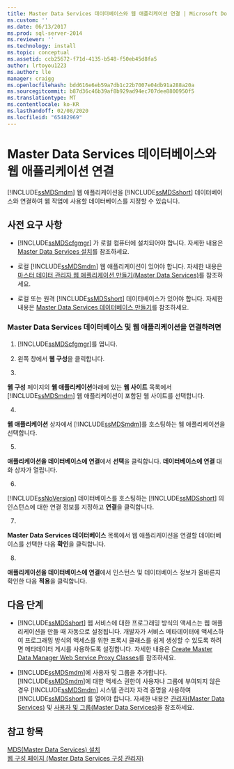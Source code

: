 ```yaml
---
title: Master Data Services 데이터베이스와 웹 애플리케이션 연결 | Microsoft Docs
ms.custom: ''
ms.date: 06/13/2017
ms.prod: sql-server-2014
ms.reviewer: ''
ms.technology: install
ms.topic: conceptual
ms.assetid: ccb25672-f71d-4135-b548-f50eb45d8fa5
author: lrtoyou1223
ms.author: lle
manager: craigg
ms.openlocfilehash: bdd616e6eb59a7db1c22b7007e04db91a288a20a
ms.sourcegitcommit: b87d36c46b39af8b929ad94ec707dee8800950f5
ms.translationtype: MT
ms.contentlocale: ko-KR
ms.lasthandoff: 02/08/2020
ms.locfileid: "65482969"
---
```

# <a name="associate-a-master-data-services-database-and-web-application"></a>Master Data Services 데이터베이스와 웹 애플리케이션 연결
  
  [!INCLUDE[ssMDSmdm](../../includes/ssmdsmdm-md.md)] 웹 애플리케이션을 [!INCLUDE[ssMDSshort](../../includes/ssmdsshort-md.md)] 데이터베이스와 연결하여 웹 작업에 사용할 데이터베이스를 지정할 수 있습니다.  
  
## <a name="prerequisites"></a>사전 요구 사항  
  
-   
  [!INCLUDE[ssMDScfgmgr](../../includes/ssmdscfgmgr-md.md)] 가 로컬 컴퓨터에 설치되어야 합니다. 자세한 내용은 [Master Data Services 설치](install-master-data-services.md)를 참조하세요.  
  
-   로컬 [!INCLUDE[ssMDSmdm](../../includes/ssmdsmdm-md.md)] 웹 애플리케이션이 있어야 합니다. 자세한 내용은 [마스터 데이터 관리자 웹 애플리케이션 만들기&#40;Master Data Services&#41;](create-a-master-data-manager-web-application-master-data-services.md)를 참조하세요.  
  
-   로컬 또는 원격 [!INCLUDE[ssMDSshort](../../includes/ssmdsshort-md.md)] 데이터베이스가 있어야 합니다. 자세한 내용은 [Master Data Services 데이터베이스 만들기](create-a-master-data-services-database.md)를 참조하세요.  
  
### <a name="to-associate-a-master-data-services-database-and-web-application"></a>Master Data Services 데이터베이스 및 웹 애플리케이션을 연결하려면  
  
1.  [!INCLUDE[ssMDScfgmgr](../../includes/ssmdscfgmgr-md.md)]를 엽니다.  
  
2.  왼쪽 창에서 **웹 구성**을 클릭합니다.  
  
3.  
  **웹 구성** 페이지의 **웹 애플리케이션**아래에 있는 **웹 사이트** 목록에서 [!INCLUDE[ssMDSmdm](../../includes/ssmdsmdm-md.md)] 웹 애플리케이션이 포함된 웹 사이트를 선택합니다.  
  
4.  
  **웹 애플리케이션** 상자에서 [!INCLUDE[ssMDSmdm](../../includes/ssmdsmdm-md.md)]를 호스팅하는 웹 애플리케이션을 선택합니다.  
  
5.  
  **애플리케이션을 데이터베이스에 연결**에서 **선택**을 클릭합니다. 
  **데이터베이스에 연결** 대화 상자가 열립니다.  
  
6.  
  [!INCLUDE[ssNoVersion](../../includes/ssnoversion-md.md)] 데이터베이스를 호스팅하는 [!INCLUDE[ssMDSshort](../../includes/ssmdsshort-md.md)] 의 인스턴스에 대한 연결 정보를 지정하고 **연결**을 클릭합니다.  
  
7.  
  **Master Data Services 데이터베이스** 목록에서 웹 애플리케이션을 연결할 데이터베이스를 선택한 다음 **확인**을 클릭합니다.  
  
8.  
  **애플리케이션을 데이터베이스에 연결**에서 인스턴스 및 데이터베이스 정보가 올바른지 확인한 다음 **적용**을 클릭합니다.  
  
## <a name="next-steps"></a>다음 단계  
  
-   
  [!INCLUDE[ssMDSshort](../../includes/ssmdsshort-md.md)] 웹 서비스에 대한 프로그래밍 방식의 액세스는 웹 애플리케이션을 만들 때 자동으로 설정됩니다. 개발자가 서비스 메타데이터에 액세스하여 프로그래밍 방식의 액세스를 위한 프록시 클래스를 쉽게 생성할 수 있도록 하려면 메타데이터 게시를 사용하도록 설정합니다. 자세한 내용은 [Create Master Data Manager Web Service Proxy Classes](../develop/create-master-data-manager-web-service-proxy-classes.md)를 참조하세요.  
  
-   
  [!INCLUDE[ssMDSmdm](../../includes/ssmdsmdm-md.md)]에 사용자 및 그룹을 추가합니다. 
  [!INCLUDE[ssMDSmdm](../../includes/ssmdsmdm-md.md)]에 대한 액세스 권한이 사용자나 그룹에 부여되지 않은 경우 [!INCLUDE[ssMDSmdm](../../includes/ssmdsmdm-md.md)] 시스템 관리자 자격 증명을 사용하여 [!INCLUDE[ssMDSshort](../../includes/ssmdsshort-md.md)] 를 열어야 합니다. 자세한 내용은 [관리자&#40;Master Data Services&#41;](../administrators-master-data-services.md) 및 [사용자 및 그룹&#40;Master Data Services&#41;](../users-and-groups-master-data-services.md)을 참조하세요.  
  
## <a name="see-also"></a>참고 항목  
 [MDS(Master Data Services) 설치](install-master-data-services.md)   
 [웹 구성 페이지 &#40;Master Data Services 구성 관리자&#41;](../web-configuration-page-master-data-services-configuration-manager.md)  
  
  

